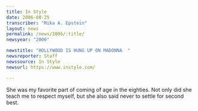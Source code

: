 ```yaml
---
title: In Style
date: 2006-08-25
transcriber: "Mika A. Epstein"
layout: news
permalink: /news/2006/:title/
newsyear: "2006"

newstitle: "HOLLYWOOD IS HUNG UP ON MADONNA  "
newsreporter: Staff
newssource: In Style
newsurl: https://www.instyle.com/

---
```


She was my favorite part of coming of age in the eighties. Not only did she teach me to respect myself, but she also said never to settle for second best.
